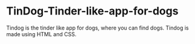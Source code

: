 # TinDog-Tinder-like-app-for-dogs
Tindog is the tinder like app for dogs, where you can find dogs.
Tindog is made using HTML and CSS.
